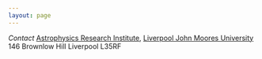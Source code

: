 ```yaml
---
layout: page
---
```


*Contact*
[Astrophysics Research Institute](http://www.astro.ljmu.ac.uk/), 
[Liverpool John Moores University](https://www.ljmu.ac.uk/)
146 Brownlow Hill
Liverpool L35RF
